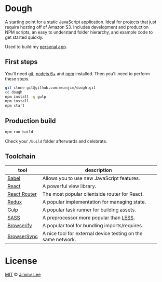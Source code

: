 # Dough

A starting point for a static JavaScript application. Ideal for projects that just require hosting off of Amazon S3. Includes development and production NPM scripts, an easy to understand folder hierarchy, and example code to get started quickly.

Used to build my [personal app](http://jimmyl.ee).

## First steps

You'll need [git](https://git-scm.com), [nodejs 6+](https://nodejs.org/en/) and [npm](https://docs.npmjs.com) installed. Then you'll need to perform these steps.

```sh
git clone git@github.com:meanjim/dough.git
cd dough
npm install -g gulp
npm install
npm start
```

## Production build

```sh
npm run build
```

Check your `/build` folder afterwards and celebrate.

## Toolchain

tool | description |
------ | ----------- |
[Babel](https://babeljs.io/) | Allows you to use new JavaScript features. |
[React](https://facebook.github.io/react/) | A powerful view library. |
[React Router](https://github.com/rackt/react-router) | The most popular clientside router for React. |
[Redux](http://redux.js.org/) | A popular implementation for managing state. |
[Gulp](http://gulpjs.com/) | A popular task runner for building assets. |
[SASS](http://sass-lang.com/) | A preprocessor more popular than [LESS](http://lesscss.org/). |
[Browserify](http://browserify.org/) | A popular tool for bundling imports/requires. |
[BrowserSync](https://www.browsersync.io/) | A nice tool for external device testing on the same network. |

# License

[MIT](LICENSE) © [Jimmy Lee](http://jimmyl.ee)
